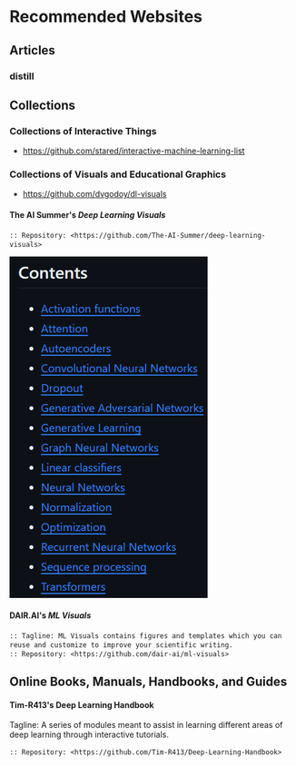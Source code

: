 # Recommended Websites

## Articles

### distill


## Collections

### Collections of Interactive Things

- https://github.com/stared/interactive-machine-learning-list

### Collections of Visuals and Educational Graphics

- https://github.com/dvgodoy/dl-visuals

#### The AI Summer's *Deep Learning Visuals*

```info
:: Repository: <https://github.com/The-AI-Summer/deep-learning-visuals>
```

![](2023-12-11-14-10-26.png)


#### DAIR.AI's *ML Visuals*

```info
:: Tagline: ML Visuals contains figures and templates which you can reuse and customize to improve your scientific writing.
:: Repository: <https://github.com/dair-ai/ml-visuals>
```


## Online Books, Manuals, Handbooks, and Guides

#### Tim-R413's Deep Learning Handbook
Tagline: A series of modules meant to assist in learning different areas of deep learning through interactive tutorials.

```info
:: Repository: <https://github.com/Tim-R413/Deep-Learning-Handbook>
```